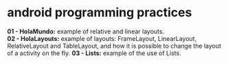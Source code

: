 android programming practices
=======
<b>01 - HolaMundo:</b> example of relative and linear layouts. <br>
<b>02 - HolaLayouts:</b> example of layouts: FrameLayout, LinearLayout, RelativeLayout and TableLayout, and how it is possible to change the layout of a activity on the fly.
<b>03 - Lists:</b> example of the use of Lists. <br>
